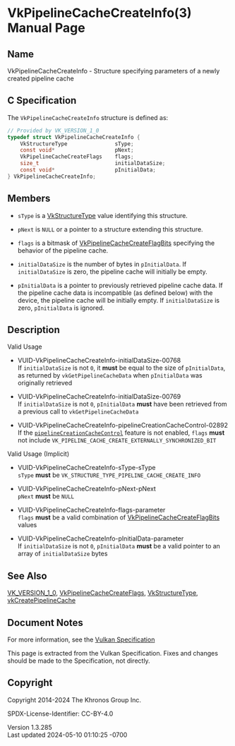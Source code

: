 # VkPipelineCacheCreateInfo(3) Manual Page

## Name

VkPipelineCacheCreateInfo - Structure specifying parameters of a newly
created pipeline cache



## <a href="#_c_specification" class="anchor"></a>C Specification

The `VkPipelineCacheCreateInfo` structure is defined as:

``` c
// Provided by VK_VERSION_1_0
typedef struct VkPipelineCacheCreateInfo {
    VkStructureType               sType;
    const void*                   pNext;
    VkPipelineCacheCreateFlags    flags;
    size_t                        initialDataSize;
    const void*                   pInitialData;
} VkPipelineCacheCreateInfo;
```

## <a href="#_members" class="anchor"></a>Members

- `sType` is a [VkStructureType](https://registry.khronos.org/vulkan/specs/1.3-extensions/man/html/VkStructureType.html) value identifying
  this structure.

- `pNext` is `NULL` or a pointer to a structure extending this
  structure.

- `flags` is a bitmask of
  [VkPipelineCacheCreateFlagBits](https://registry.khronos.org/vulkan/specs/1.3-extensions/man/html/VkPipelineCacheCreateFlagBits.html)
  specifying the behavior of the pipeline cache.

- `initialDataSize` is the number of bytes in `pInitialData`. If
  `initialDataSize` is zero, the pipeline cache will initially be empty.

- `pInitialData` is a pointer to previously retrieved pipeline cache
  data. If the pipeline cache data is incompatible (as defined below)
  with the device, the pipeline cache will be initially empty. If
  `initialDataSize` is zero, `pInitialData` is ignored.

## <a href="#_description" class="anchor"></a>Description

Valid Usage

- <a href="#VUID-VkPipelineCacheCreateInfo-initialDataSize-00768"
  id="VUID-VkPipelineCacheCreateInfo-initialDataSize-00768"></a>
  VUID-VkPipelineCacheCreateInfo-initialDataSize-00768  
  If `initialDataSize` is not `0`, it **must** be equal to the size of
  `pInitialData`, as returned by `vkGetPipelineCacheData` when
  `pInitialData` was originally retrieved

- <a href="#VUID-VkPipelineCacheCreateInfo-initialDataSize-00769"
  id="VUID-VkPipelineCacheCreateInfo-initialDataSize-00769"></a>
  VUID-VkPipelineCacheCreateInfo-initialDataSize-00769  
  If `initialDataSize` is not `0`, `pInitialData` **must** have been
  retrieved from a previous call to `vkGetPipelineCacheData`

- <a
  href="#VUID-VkPipelineCacheCreateInfo-pipelineCreationCacheControl-02892"
  id="VUID-VkPipelineCacheCreateInfo-pipelineCreationCacheControl-02892"></a>
  VUID-VkPipelineCacheCreateInfo-pipelineCreationCacheControl-02892  
  If the <a
  href="https://registry.khronos.org/vulkan/specs/1.3-extensions/html/vkspec.html#features-pipelineCreationCacheControl"
  target="_blank"
  rel="noopener"><code>pipelineCreationCacheControl</code></a> feature
  is not enabled, `flags` **must** not include
  `VK_PIPELINE_CACHE_CREATE_EXTERNALLY_SYNCHRONIZED_BIT`

Valid Usage (Implicit)

- <a href="#VUID-VkPipelineCacheCreateInfo-sType-sType"
  id="VUID-VkPipelineCacheCreateInfo-sType-sType"></a>
  VUID-VkPipelineCacheCreateInfo-sType-sType  
  `sType` **must** be `VK_STRUCTURE_TYPE_PIPELINE_CACHE_CREATE_INFO`

- <a href="#VUID-VkPipelineCacheCreateInfo-pNext-pNext"
  id="VUID-VkPipelineCacheCreateInfo-pNext-pNext"></a>
  VUID-VkPipelineCacheCreateInfo-pNext-pNext  
  `pNext` **must** be `NULL`

- <a href="#VUID-VkPipelineCacheCreateInfo-flags-parameter"
  id="VUID-VkPipelineCacheCreateInfo-flags-parameter"></a>
  VUID-VkPipelineCacheCreateInfo-flags-parameter  
  `flags` **must** be a valid combination of
  [VkPipelineCacheCreateFlagBits](https://registry.khronos.org/vulkan/specs/1.3-extensions/man/html/VkPipelineCacheCreateFlagBits.html)
  values

- <a href="#VUID-VkPipelineCacheCreateInfo-pInitialData-parameter"
  id="VUID-VkPipelineCacheCreateInfo-pInitialData-parameter"></a>
  VUID-VkPipelineCacheCreateInfo-pInitialData-parameter  
  If `initialDataSize` is not `0`, `pInitialData` **must** be a valid
  pointer to an array of `initialDataSize` bytes

## <a href="#_see_also" class="anchor"></a>See Also

[VK_VERSION_1_0](https://registry.khronos.org/vulkan/specs/1.3-extensions/man/html/VK_VERSION_1_0.html),
[VkPipelineCacheCreateFlags](https://registry.khronos.org/vulkan/specs/1.3-extensions/man/html/VkPipelineCacheCreateFlags.html),
[VkStructureType](https://registry.khronos.org/vulkan/specs/1.3-extensions/man/html/VkStructureType.html),
[vkCreatePipelineCache](https://registry.khronos.org/vulkan/specs/1.3-extensions/man/html/vkCreatePipelineCache.html)

## <a href="#_document_notes" class="anchor"></a>Document Notes

For more information, see the <a
href="https://registry.khronos.org/vulkan/specs/1.3-extensions/html/vkspec.html#VkPipelineCacheCreateInfo"
target="_blank" rel="noopener">Vulkan Specification</a>

This page is extracted from the Vulkan Specification. Fixes and changes
should be made to the Specification, not directly.

## <a href="#_copyright" class="anchor"></a>Copyright

Copyright 2014-2024 The Khronos Group Inc.

SPDX-License-Identifier: CC-BY-4.0

Version 1.3.285  
Last updated 2024-05-10 01:10:25 -0700
